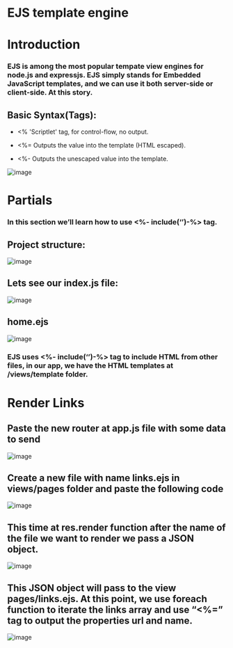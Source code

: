 # EJS template engine

# Introduction
### EJS is among the most popular tempate view engines for node.js and expressjs. EJS simply stands for Embedded JavaScript templates, and we can use it both server-side or client-side. At this story.

## Basic Syntax(Tags):
- <% 'Scriptlet' tag, for control-flow, no output.

- <%= Outputs the value into the template (HTML escaped).

- <%- Outputs the unescaped value into the template.

![image](image/ejs-example.PNG)

# Partials

### In this section we’ll learn how to use <%- include(‘’)-%> tag.

## Project structure:

![image](image/project-structure.PNG)

## Lets see our index.js file:
![image](image/index.PNG)

## home.ejs
![image](image/home.PNG)
### EJS uses <%- include(‘’)-%> tag to include HTML from other files, in our app, we have the HTML templates at /views/template folder.

# Render Links

## Paste the new router at app.js file with some data to send

![image](image/render.PNG)

## Create a new file with name links.ejs in views/pages folder and paste the following code
![image](image/file.PNG)

## This time at res.render function after the name of the file we want to render we pass a JSON object.
![image](image/object.PNG)

## This JSON object will pass to the view pages/links.ejs. At this point, we use foreach function to iterate the links array and use “<%=” tag to output the properties url and name.

![image](image/json.PNG)